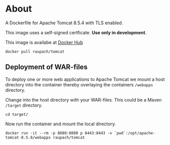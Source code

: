 About
=====

A Dockerfile for Apache Tomcat 8.5.4 with TLS enabled.

This image uses a self-signed certficate. **Use only in development**.

This image is availabe at [Docker Hub](https://hub.docker.com/r/raupach/tomcat/)

    docker pull raupach/tomcat

Deployment of WAR-files
-----------------------

To deploy one or more web applications to Apache Tomcat we mount a host
directory into the container thereby overlaying the containers `/webapps`
directory.

Change into the host directory with your WAR-files. This could be a Maven
`/target` directory.

    cd target/

Now run the container and mount the local directory.

    docker run -it --rm -p 8080:8080 p 8443:8443 -v `pwd`:/opt/apache-tomcat-8.5.8/webapps raupach/tomcat
